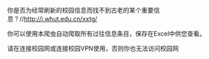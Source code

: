 你是否为经常刷新的校园信息而找不到古老的某个重要信息？//http://i.whut.edu.cn/xxtg/

你可以使用本爬虫自动爬取所有过往信息条目，保存在Excel中供您查看。

请在连接校园网或连接校园VPN使用，否则你也无法访问校园网
